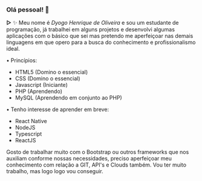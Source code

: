 ### Olá pessoal! 👋

**▻** ✨ Meu nome é _Dyogo Henrique de Oliveira_ e sou um estudante de programação, já trabalhei em alguns projetos e desenvolvi algumas aplicações com o básico que sei mas pretendo me aperfeiçoar nas demais linguagens em que opero para a busca do conhecimento e profissionalismo ideal.

• Princípios:

- HTML5 (Domino o essencial)
- CSS (Domino o essencial)
- Javascript (Iniciante)
- PHP (Aprendendo)
- MySQL (Aprendendo em conjunto ao PHP)

• Tenho interesse de aprender em breve:

- React Native
- NodeJS
- Typescript
- ReactJS

Gosto de trabalhar muito com o Bootstrap ou outros frameworks que nos auxiliam conforme nossas necessidades, preciso aperfeiçoar meu conhecimento com relação a GIT, API's e Clouds também.
Vou ter muito trabalho, mas logo logo vou conseguir.
